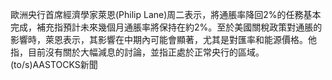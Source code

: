 歐洲央行首席經濟學家萊恩(Philip Lane)周二表示，將通脹率降回2%的任務基本完成，補充指預計未來幾個月通脹率將保持在約2%。至於美國關稅政策對通脹的影響時，萊恩表示，其影響在中期內可能會顯著，尤其是對匯率和能源價格。他指，目前沒有關於大幅減息的討論，並指正處於正常央行的區域。(to/s)AASTOCKS新聞